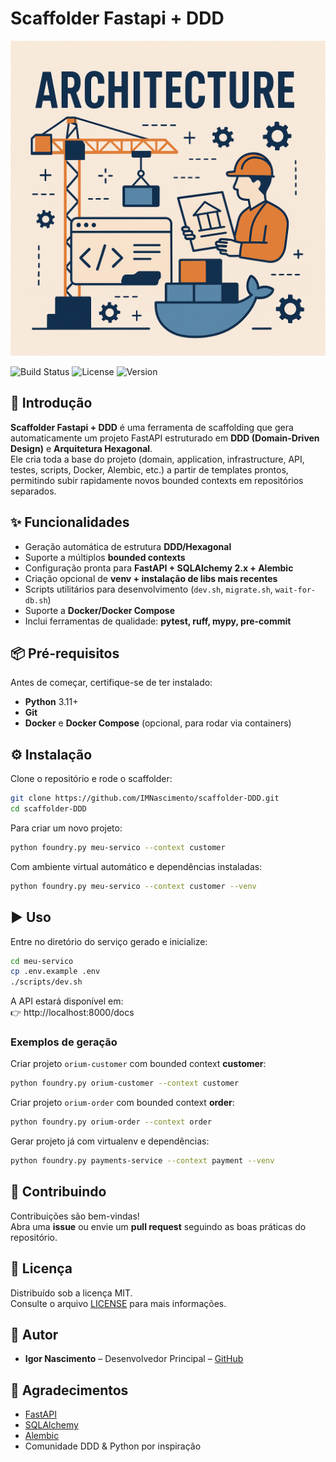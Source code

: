 # Scaffolder Fastapi + DDD

<img src="./architecture.png" alt="Logo Spectro">

![Build Status](https://img.shields.io/badge/build-passing-brightgreen)
![License](https://img.shields.io/badge/license-MIT-blue.svg)
![Version](https://img.shields.io/badge/version-1.0.0-blue)

## 🚀 Introdução

**Scaffolder Fastapi + DDD** é uma ferramenta de scaffolding que gera automaticamente um projeto FastAPI estruturado em **DDD (Domain-Driven Design)** e **Arquitetura Hexagonal**.  
Ele cria toda a base do projeto (domain, application, infrastructure, API, testes, scripts, Docker, Alembic, etc.) a partir de templates prontos, permitindo subir rapidamente novos bounded contexts em repositórios separados.

## ✨ Funcionalidades

- Geração automática de estrutura **DDD/Hexagonal**
- Suporte a múltiplos **bounded contexts**
- Configuração pronta para **FastAPI + SQLAlchemy 2.x + Alembic**
- Criação opcional de **venv + instalação de libs mais recentes**
- Scripts utilitários para desenvolvimento (`dev.sh`, `migrate.sh`, `wait-for-db.sh`)
- Suporte a **Docker/Docker Compose**
- Inclui ferramentas de qualidade: **pytest, ruff, mypy, pre-commit**

## 📦 Pré-requisitos

Antes de começar, certifique-se de ter instalado:

- **Python** 3.11+  
- **Git**  
- **Docker** e **Docker Compose** (opcional, para rodar via containers)  

## ⚙️ Instalação

Clone o repositório e rode o scaffolder:

```bash
git clone https://github.com/IMNascimento/scaffolder-DDD.git
cd scaffolder-DDD
```

Para criar um novo projeto:

```bash
python foundry.py meu-servico --context customer
```

Com ambiente virtual automático e dependências instaladas:

```bash
python foundry.py meu-servico --context customer --venv
```

## ▶️ Uso

Entre no diretório do serviço gerado e inicialize:

```bash
cd meu-servico
cp .env.example .env
./scripts/dev.sh
```

A API estará disponível em:  
👉 http://localhost:8000/docs

### Exemplos de geração

Criar projeto `orium-customer` com bounded context **customer**:
```bash
python foundry.py orium-customer --context customer
```

Criar projeto `orium-order` com bounded context **order**:
```bash
python foundry.py orium-order --context order
```

Gerar projeto já com virtualenv e dependências:
```bash
python foundry.py payments-service --context payment --venv
```

## 🤝 Contribuindo

Contribuições são bem-vindas!  
Abra uma **issue** ou envie um **pull request** seguindo as boas práticas do repositório.

## 📜 Licença

Distribuído sob a licença MIT.  
Consulte o arquivo [LICENSE](LICENSE) para mais informações.

## 👤 Autor

- **Igor Nascimento** – Desenvolvedor Principal – [GitHub](https://github.com/IMNascimento)

## 🙏 Agradecimentos

- [FastAPI](https://fastapi.tiangolo.com/)  
- [SQLAlchemy](https://www.sqlalchemy.org/)  
- [Alembic](https://alembic.sqlalchemy.org/)  
- Comunidade DDD & Python por inspiração
